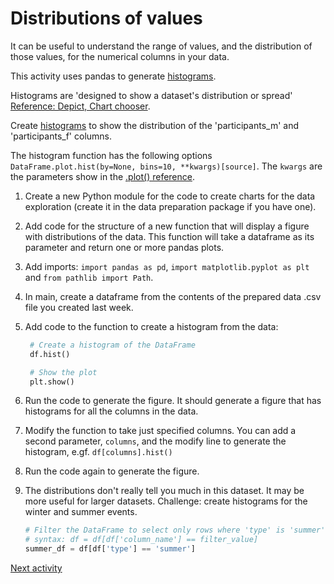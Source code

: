# Distributions of values

It can be useful to understand the range of values, and the distribution of those values, for the numerical columns in
your data.

This activity uses pandas to
generate [histograms](https://pandas.pydata.org/docs/reference/api/pandas.DataFrame.plot.hist.html#pandas.DataFrame.plot.hist).

Histograms are 'designed to show a dataset's distribution or
spread' [Reference: Depict, Chart chooser](https://depictdatastudio.com/charts/histograms/).

Create [histograms](https://pandas.pydata.org/docs/reference/api/pandas.DataFrame.plot.hist.html#pandas.DataFrame.plot.hist)
to show the distribution of the 'participants_m' and 'participants_f' columns.

The histogram function has the following options `DataFrame.plot.hist(by=None, bins=10, **kwargs)[source]`. The `kwargs`
are the parameters show in
the [.plot() reference](https://pandas.pydata.org/docs/reference/api/pandas.DataFrame.plot.html#pandas.DataFrame.plot).

1. Create a new Python module for the code to create charts for the data exploration (create it in the data preparation
   package if you have one).
2. Add code for the structure of a new function that will display a figure with distributions of the data. This function
   will take a dataframe as its parameter and return one or more pandas plots.
3. Add imports: `import pandas as pd`, `import matplotlib.pyplot as plt` and `from pathlib import Path`.
4. In main, create a dataframe from the contents of the prepared data .csv file you created last week.
5. Add code to the function to create a histogram from the data:

      ```python
       # Create a histogram of the DataFrame
       df.hist()

       # Show the plot
       plt.show()
    ```
6. Run the code to generate the figure. It should generate a figure that has histograms for all the columns in the
   data.
7. Modify the function to take just specified columns. You can add a second parameter, `columns`, and the modify line to
   generate the histogram, e.gf. `df[columns].hist()`
8. Run the code again to generate the figure.
9. The distributions don't really tell you much in this dataset. It may be more useful for larger datasets. Challenge:
   create histograms for the winter and summer events.

    ```python
    # Filter the DataFrame to select only rows where 'type' is 'summer'
    # syntax: df = df[df['column_name'] == filter_value]
    summer_df = df[df['type'] == 'summer']
    ```

[Next activity](3-3-outliers.md)